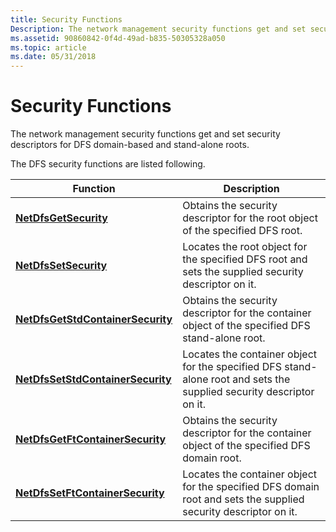 ```yaml
---
title: Security Functions
Description: The network management security functions get and set security descriptors for DFS domain-based and stand-alone roots.
ms.assetid: 90860842-0f4d-49ad-b835-50305328a050
ms.topic: article
ms.date: 05/31/2018
---
```


# Security Functions

The network management security functions get and set security descriptors for DFS domain-based and stand-alone roots.

The DFS security functions are listed following.

| Function                                                               | Description                                                                                                          |
|------------------------------------------------------------------------|----------------------------------------------------------------------------------------------------------------------|
| [**NetDfsGetSecurity**](/windows/desktop/api/lmdfs/nf-lmdfs-netdfsgetsecurity)                         | Obtains the security descriptor for the root object of the specified DFS root.                                       |
| [**NetDfsSetSecurity**](/windows/desktop/api/lmdfs/nf-lmdfs-netdfssetsecurity)                         | Locates the root object for the specified DFS root and sets the supplied security descriptor on it.                  |
| [**NetDfsGetStdContainerSecurity**](/windows/desktop/api/lmdfs/nf-lmdfs-netdfssetftcontainersecurity) | Obtains the security descriptor for the container object of the specified DFS stand-alone root.                      |
| [**NetDfsSetStdContainerSecurity**](/windows/desktop/api/lmdfs/nf-lmdfs-netdfssetstdcontainersecurity) | Locates the container object for the specified DFS stand-alone root and sets the supplied security descriptor on it. |
| [**NetDfsGetFtContainerSecurity**](/windows/desktop/api/lmdfs/nf-lmdfs-netdfsgetftcontainersecurity)   | Obtains the security descriptor for the container object of the specified DFS domain root.                           |
| [**NetDfsSetFtContainerSecurity**](/windows/desktop/api/lmdfs/nf-lmdfs-netdfssetftcontainersecurity)   | Locates the container object for the specified DFS domain root and sets the supplied security descriptor on it.      |